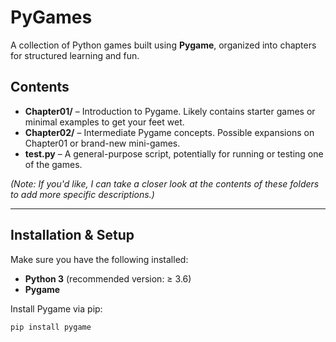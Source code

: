 # PyGames

A collection of Python games built using **Pygame**, organized into chapters for structured learning and fun.

## Contents

- **Chapter01/** – Introduction to Pygame. Likely contains starter games or minimal examples to get your feet wet.
- **Chapter02/** – Intermediate Pygame concepts. Possible expansions on Chapter01 or brand-new mini-games.
- **test.py** – A general-purpose script, potentially for running or testing one of the games.

*(Note: If you'd like, I can take a closer look at the contents of these folders to add more specific descriptions.)*

---

## Installation & Setup

Make sure you have the following installed:

- **Python 3** (recommended version: ≥ 3.6)
- **Pygame**

Install Pygame via pip:

```bash
pip install pygame
